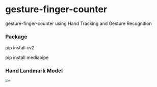 # gesture-finger-counter

gesture-finger-counter using Hand Tracking and Gesture Recognition



### Package

pip install cv2

pip install mediapipe



### Hand Landmark Model

<img src="https://google.github.io/mediapipe/images/mobile/hand_landmarks.png" alt="alt" style="zoom:50%;" />
